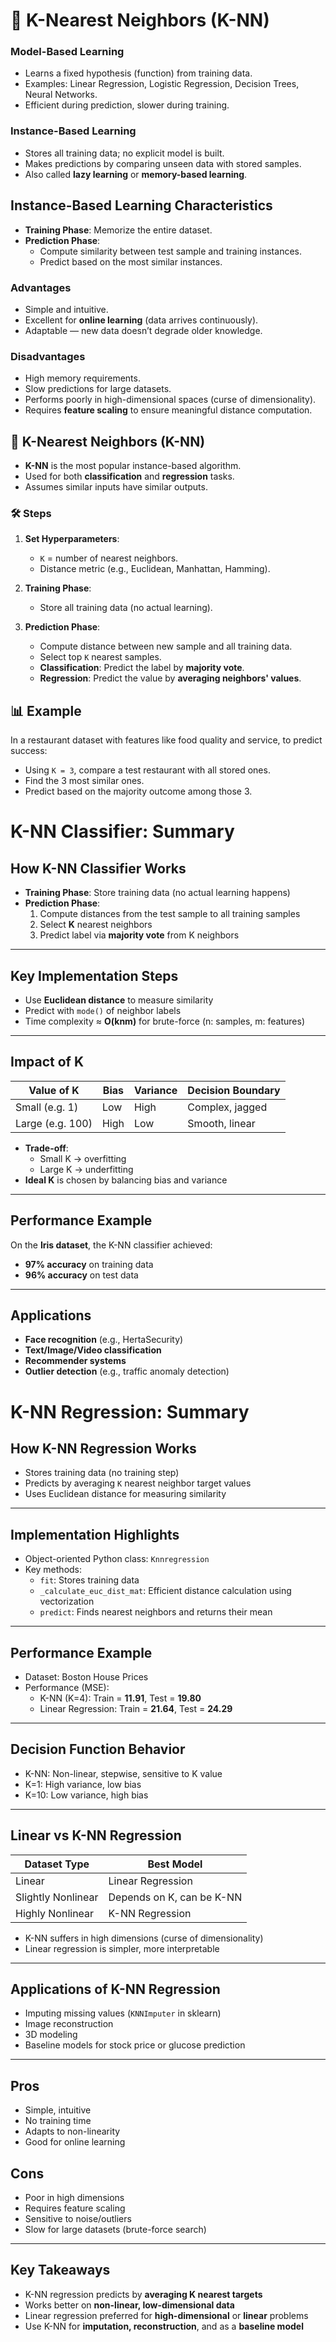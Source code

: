 # 📘 K-Nearest Neighbors (K-NN)

### Model-Based Learning
- Learns a fixed hypothesis (function) from training data.
- Examples: Linear Regression, Logistic Regression, Decision Trees, Neural Networks.
- Efficient during prediction, slower during training.

### Instance-Based Learning
- Stores all training data; no explicit model is built.
- Makes predictions by comparing unseen data with stored samples.
- Also called **lazy learning** or **memory-based learning**.

## Instance-Based Learning Characteristics

- **Training Phase**: Memorize the entire dataset.
- **Prediction Phase**: 
  - Compute similarity between test sample and training instances.
  - Predict based on the most similar instances.

### Advantages
- Simple and intuitive.
- Excellent for **online learning** (data arrives continuously).
- Adaptable — new data doesn’t degrade older knowledge.

### Disadvantages
- High memory requirements.
- Slow predictions for large datasets.
- Performs poorly in high-dimensional spaces (curse of dimensionality).
- Requires **feature scaling** to ensure meaningful distance computation.

## 🤖 K-Nearest Neighbors (K-NN)

- **K-NN** is the most popular instance-based algorithm.
- Used for both **classification** and **regression** tasks.
- Assumes similar inputs have similar outputs.

### 🛠️ Steps

1. **Set Hyperparameters**:
   - `K` = number of nearest neighbors.
   - Distance metric (e.g., Euclidean, Manhattan, Hamming).

2. **Training Phase**:
   - Store all training data (no actual learning).

3. **Prediction Phase**:
   - Compute distance between new sample and all training data.
   - Select top `K` nearest samples.
   - **Classification**: Predict the label by **majority vote**.
   - **Regression**: Predict the value by **averaging neighbors' values**.

## 📊 Example

In a restaurant dataset with features like food quality and service, to predict success:

- Using `K = 3`, compare a test restaurant with all stored ones.
- Find the 3 most similar ones.
- Predict based on the majority outcome among those 3.

# K-NN Classifier: Summary

## How K-NN Classifier Works
- **Training Phase**: Store training data (no actual learning happens)
- **Prediction Phase**:
  1. Compute distances from the test sample to all training samples
  2. Select **K** nearest neighbors
  3. Predict label via **majority vote** from K neighbors

---

## Key Implementation Steps
- Use **Euclidean distance** to measure similarity
- Predict with `mode()` of neighbor labels
- Time complexity ≈ **O(knm)** for brute-force (n: samples, m: features)

---

## Impact of K

| Value of K     | Bias | Variance | Decision Boundary  |
|----------------|------|----------|--------------------|
| Small (e.g. 1) | Low  | High     | Complex, jagged    |
| Large (e.g. 100) | High | Low    | Smooth, linear     |

- **Trade-off**:  
  - Small K → overfitting  
  - Large K → underfitting  
- **Ideal K** is chosen by balancing bias and variance

---

## Performance Example
On the **Iris dataset**, the K-NN classifier achieved:
- **97% accuracy** on training data
- **96% accuracy** on test data

---

## Applications
- **Face recognition** (e.g., HertaSecurity)
- **Text/Image/Video classification**
- **Recommender systems**
- **Outlier detection** (e.g., traffic anomaly detection)

# K-NN Regression: Summary

## How K-NN Regression Works
- Stores training data (no training step)
- Predicts by averaging `K` nearest neighbor target values
- Uses Euclidean distance for measuring similarity

---

## Implementation Highlights
- Object-oriented Python class: `Knnregression`
- Key methods:
  - `fit`: Stores training data
  - `_calculate_euc_dist_mat`: Efficient distance calculation using vectorization
  - `predict`: Finds nearest neighbors and returns their mean

---

## Performance Example
- Dataset: Boston House Prices
- Performance (MSE):
  - K-NN (K=4): Train = **11.91**, Test = **19.80**
  - Linear Regression: Train = **21.64**, Test = **24.29**

---

## Decision Function Behavior
- K-NN: Non-linear, stepwise, sensitive to K value
- K=1: High variance, low bias  
- K=10: Low variance, high bias

---

## Linear vs K-NN Regression

| Dataset Type     | Best Model              |
|------------------|-------------------------|
| Linear           | Linear Regression       |
| Slightly Nonlinear | Depends on K, can be K-NN |
| Highly Nonlinear | K-NN Regression         |

- K-NN suffers in high dimensions (curse of dimensionality)
- Linear regression is simpler, more interpretable

---

## Applications of K-NN Regression
- Imputing missing values (`KNNImputer` in sklearn)
- Image reconstruction
- 3D modeling
- Baseline models for stock price or glucose prediction

---

## Pros
- Simple, intuitive
- No training time
- Adapts to non-linearity
- Good for online learning

## Cons
- Poor in high dimensions
- Requires feature scaling
- Sensitive to noise/outliers
- Slow for large datasets (brute-force search)

---

## Key Takeaways
- K-NN regression predicts by **averaging K nearest targets**
- Works better on **non-linear, low-dimensional data**
- Linear regression preferred for **high-dimensional** or **linear** problems
- Use K-NN for **imputation, reconstruction**, and as a **baseline model**
